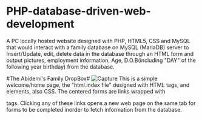 # PHP-database-driven-web-development
A PC locally hosted website designed with PHP, HTML5, CSS and MySQL that would interact with a family database on MySQL (MariaDB) server to Insert/Update, edit, delete data in the database through an HTML form and output pictures, employment information, Age, D.O.B(including "DAY" of the following year birthday) from the database.

#The Abidemi's Family DropBox#
![Capture](https://user-images.githubusercontent.com/48870117/136646207-ccdf7a5a-25e8-4759-823f-e9520ae23754.PNG)
This is a simple welcome/home page, the "html.index file" designed with HTML tags, and elements, also CSS. The centered forms are links wrapped with <ul> </ul> tags. Clicking any of these links opens a new web page on the same tab for forms to be completed inorder to fetch information from the database.




